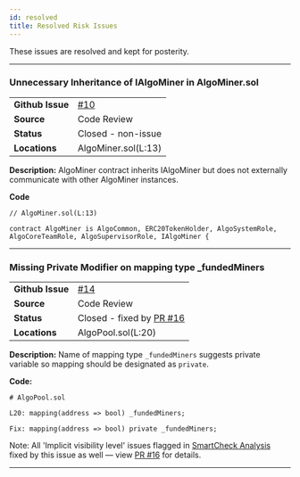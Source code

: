 ```yaml
---
id: resolved
title: Resolved Risk Issues
---
```


These issues are resolved and kept for posterity.

---

### Unnecessary Inheritance of IAlgoMiner in AlgoMiner.sol

|   |   |
|---|---|
| **Github Issue**  | [#10](https://github.com/Superalgos/ALGOToken/issues/10) |
| **Source**  | Code Review |
| **Status**  | Closed - non-issue  |
| **Locations** | AlgoMiner.sol(L:13) |

**Description:** AlgoMiner contract inherits IAlgoMiner but does not externally communicate with other AlgoMiner instances.

**Code**

```
// AlgoMiner.sol(L:13)

contract AlgoMiner is AlgoCommon, ERC20TokenHolder, AlgoSystemRole, AlgoCoreTeamRole, AlgoSupervisorRole, IAlgoMiner {
```
---

### Missing Private Modifier on mapping type _fundedMiners

|   |   |
|---|---|
| **Github Issue**  | [#14](https://github.com/Superalgos/ALGOToken/issues/14)  |
| **Source**  | Code Review |
| **Status**  | Closed - fixed by [PR #16](https://github.com/Superalgos/ALGOToken/pull/16)  |
| **Locations** | AlgoPool.sol(L:20) |

**Description:** Name of mapping type `_fundedMiners` suggests private variable so mapping should be designated as `private`.

**Code:**

```
# AlgoPool.sol

L20: mapping(address => bool) _fundedMiners;

Fix: mapping(address => bool) private _fundedMiners;

```

Note: All 'Implicit visibility level' issues flagged in [SmartCheck Analysis](https://tool.smartdec.net/scan/e3c7fbd47ddb46478e9ec131a222a519) fixed by this issue as well — view [PR #16](https://github.com/Superalgos/ALGOToken/pull/16) for details.


---

